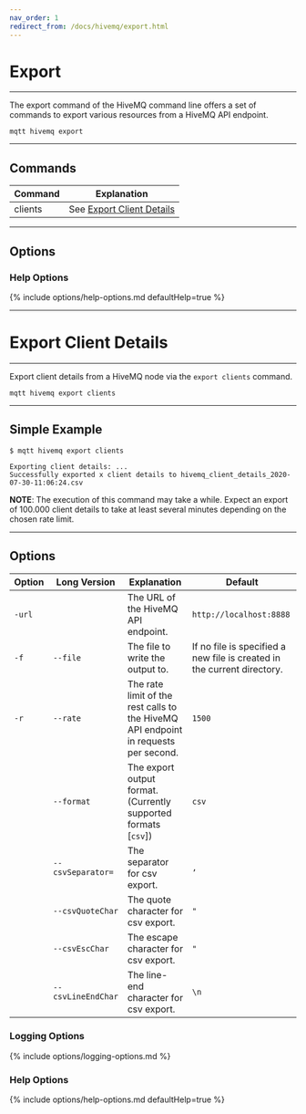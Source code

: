 ```yaml
---
nav_order: 1
redirect_from: /docs/hivemq/export.html
---
```


# Export

***

The export command of the HiveMQ command line offers a set of commands to export various resources from a HiveMQ API
endpoint.

```
mqtt hivemq export
```

***

## Commands

| Command | Explanation                                         |
|---------|-----------------------------------------------------|
| clients | See [Export Client Details](#export-client-details) |

***

## Options

### Help Options

{% include options/help-options.md defaultHelp=true %}

***

# Export Client Details

*** 

Export client details from a HiveMQ node via the `export clients` command.

```
mqtt hivemq export clients
```

***

## Simple Example

```
$ mqtt hivemq export clients 

Exporting client details: ...
Successfully exported x client details to hivemq_client_details_2020-07-30-11:06:24.csv
```

**NOTE**: The execution of this command may take a while. Expect an export of 100.000 client details to take at least
several minutes depending on the chosen rate limit.

***

## Options

| Option | Long Version       | Explanation                                                                         | Default                                                                 |
|--------|--------------------|-------------------------------------------------------------------------------------|-------------------------------------------------------------------------|
| `-url` |                    | The URL of the HiveMQ API endpoint.                                                 | `http://localhost:8888`                                                 |
| `-f`   | `--file`           | The file to write the output to.                                                    | If no file is specified a new file is created in the current directory. |
| `-r`   | `--rate`           | The rate limit of the rest calls to the HiveMQ API endpoint in requests per second. | `1500`                                                                  |
|        | `--format`         | The export output format. (Currently supported formats [`csv`])                     | `csv`                                                                   |
|        | `--csvSeparator=`  | The separator for csv export.                                                       | `,`                                                                     |
|        | `--csvQuoteChar`   | The quote character for csv export.                                                 | `"`                                                                     |
|        | `--csvEscChar`     | The escape character for csv export.                                                | `"`                                                                     |
|        | `--csvLineEndChar` | The line-end character for csv export.                                              | `\n`                                                                    |

### Logging Options

{% include options/logging-options.md %}

### Help Options

{% include options/help-options.md defaultHelp=true %}
